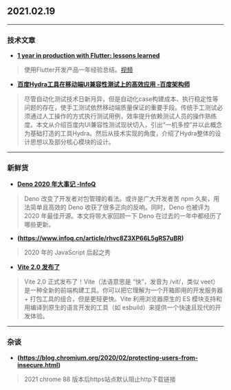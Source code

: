 ## 2021.02.19

---
### 技术文章

+ **[1 year in production with Flutter: lessons learned](https://medium.com/mews-devs/1-year-in-production-with-flutter-lessons-learned-5de86723c5df)**
>使用Flutter开发产品一年经验总结。[视频](https://www.youtube.com/watch?v=ARP5AozTplw&feature=youtu.be)

+ **[百度Hydra工具在移动端UI兼容性测试上的高效应用 -百度架构师](https://mp.weixin.qq.com/s/OHmWsHS-_ANrNXj8c5bDNg)**
>尽管自动化测试技术日新月异，但是自动化case构建成本、执行稳定性等问题的存在，使手工测试依然移动端质量保证的重要手段。传统手工测试必须通过人工操作的方式执行测试用例，效率提升依赖测试人员的操作熟练度。本文从介绍百度内UI兼容性测试现状切入，引出“一机多控”并以此概念为基础打造的工具Hydra。然后从技术实现的角度，介绍了Hydra整体的设计思想以及部分核心模块的设计。

---
### 新鲜货

+ **[Deno 2020 年大事记 -InfoQ](https://www.infoq.cn/article/PFW9j6TzIZpNd0tJ24JG)**
>Deno 改变了开发者对包管理的看法。或许是广大开发者苦 npm 久矣，用法简单且高效的 Deno 收获了很多正向的反响。同时，Deno 也被评为 2020 年最佳开源。本文将带大家回顾一下 Deno 在过去的一年中都经历了哪些更新。

+ **(https://www.infoq.cn/article/rhvc8Z3XP66L5gRS7uBR)**
>2020 年的 JavaScript 后起之秀

+ **[Vite 2.0 发布了](https://zhuanlan.zhihu.com/p/351147547)**
>Vite 2.0 正式发布了！Vite（法语意思是 “快”，发音为 /vit/，类似 veet）是一种全新的前端构建工具。你可以把它理解为一个开箱即用的开发服务器 + 打包工具的组合，但是更轻更快。Vite 利用浏览器原生的 ES 模块支持和用编译到原生的语言开发的工具（如 esbuild）来提供一个快速且现代的开发体验。

---
### 杂谈

+ **(https://blog.chromium.org/2020/02/protecting-users-from-insecure.html)**
> 2021 chrome 88 版本后https站点默认阻止http下载链接

